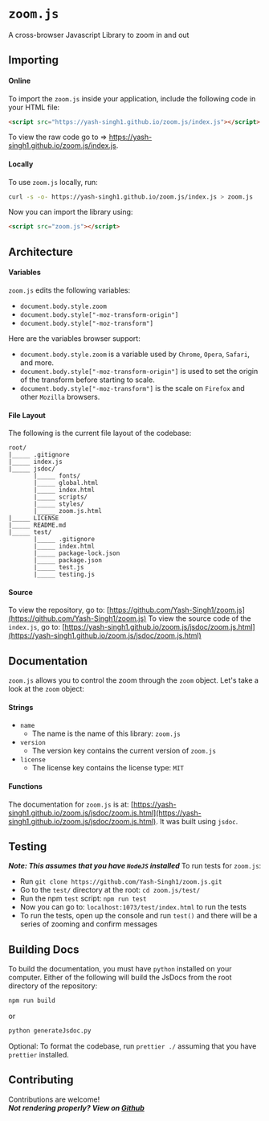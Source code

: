 # `zoom.js`
A cross-browser Javascript Library to zoom in and out
## Importing
#### Online
To import the `zoom.js` inside your application, include the following code in your HTML file:
```html
<script src="https://yash-singh1.github.io/zoom.js/index.js"></script>
```
To view the raw code go to => https://yash-singh1.github.io/zoom.js/index.js.
#### Locally
To use `zoom.js` locally, run:
```bash
curl -s -o- https://yash-singh1.github.io/zoom.js/index.js > zoom.js
```
Now you can import the library using:
```html
<script src="zoom.js"></script>
```
## Architecture
#### Variables
`zoom.js` edits the following variables:
* `document.body.style.zoom`
* `document.body.style["-moz-transform-origin"]`
* `document.body.style["-moz-transform"]`

Here are the variables browser support:
* `document.body.style.zoom` is a variable used by `Chrome`, `Opera`, `Safari`, and more.
* `document.body.style["-moz-transform-origin"]` is used to set the origin of the transform before starting to scale.
* `document.body.style["-moz-transform"]` is the scale on `Firefox` and other `Mozilla` browsers.
#### File Layout
The following is the current file layout of the codebase:
```
root/
|_____ .gitignore
|_____ index.js
|_____ jsdoc/
       |_____ fonts/
       |_____ global.html
       |_____ index.html
       |_____ scripts/
       |_____ styles/
       |_____ zoom.js.html 
|_____ LICENSE
|_____ README.md
|_____ test/
       |_____ .gitignore
       |_____ index.html
       |_____ package-lock.json
       |_____ package.json
       |_____ test.js
       |_____ testing.js
```
#### Source
To view the repository, go to: [https://github.com/Yash-Singh1/zoom.js](https://github.com/Yash-Singh1/zoom.js)
To view the source code of the `index.js`, go to: [https://yash-singh1.github.io/zoom.js/jsdoc/zoom.js.html](https://yash-singh1.github.io/zoom.js/jsdoc/zoom.js.html)
## Documentation
`zoom.js` allows you to control the zoom through the `zoom` object. Let's take a look at the `zoom` object:
#### Strings
- `name`
	- The name is the name of this library: `zoom.js`
- `version`
	- The version key contains the current version of `zoom.js`
- `license`
	- The license key contains the license type: `MIT`
#### Functions
The documentation for `zoom.js` is at: [https://yash-singh1.github.io/zoom.js/jsdoc/zoom.js.html](https://yash-singh1.github.io/zoom.js/jsdoc/zoom.js.html). It was built using `jsdoc`.
## Testing
***Note: This assumes that you have `NodeJS` installed***
To run tests for `zoom.js`:
- Run `git clone https://github.com/Yash-Singh1/zoom.js.git`
- Go to the `test/` directory at the root: `cd zoom.js/test/`
- Run the npm `test` script: `npm run test`
- Now you can go to: `localhost:1073/test/index.html` to run the tests
- To run the tests, open up the console and run `test()` and there will be a series of zooming and confirm messages
## Building Docs
To build the documentation, you must have `python` installed on your computer. Either of the following will build the JsDocs from the root directory of the repository:
```bash
npm run build
```
or
```bash
python generateJsdoc.py
```
Optional: To format the codebase, run `prettier ./` assuming that you have `prettier` installed.
## Contributing
Contributions are welcome!<br>
***Not rendering properly? View on [Github](https://github.com/Yash-Singh1/zoom.js#readme)***
